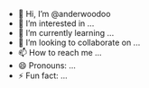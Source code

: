 - 👋 Hi, I’m @anderwoodoo
- 👀 I’m interested in ...
- 🌱 I’m currently learning ...
- 💞️ I’m looking to collaborate on ...
- 📫 How to reach me ...
- 😄 Pronouns: ...
- ⚡ Fun fact: ...

<!---
anderwoodoo/anderwoodoo is a ✨ special ✨ repository because its `README.md` (this file) appears on your GitHub profile.
You can click the Preview link to take a look at your changes.
--->
